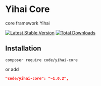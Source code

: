 # Yihai Core

core framework Yihai

[![Latest Stable Version](https://img.shields.io/packagist/v/code/yihai-core.svg)](https://packagist.org/packages/code/yihai-core)
[![Total Downloads](https://img.shields.io/packagist/dt/code/yihai-core.svg)](https://packagist.org/packages/code/yihai-core)

Installation
------------
```
composer require code/yihai-core
```

or add

```json
"code/yihai-core": "~1.0.2",
```

